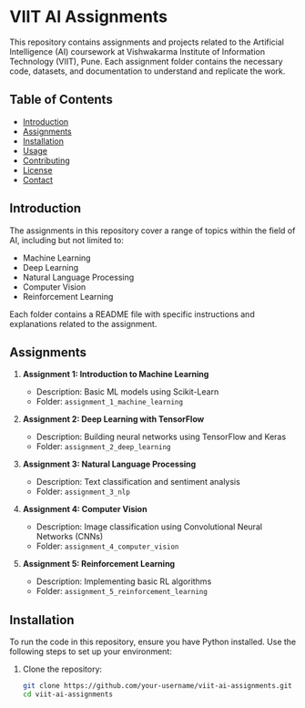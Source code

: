 # VIIT AI Assignments

This repository contains assignments and projects related to the Artificial Intelligence (AI) coursework at Vishwakarma Institute of Information Technology (VIIT), Pune. Each assignment folder contains the necessary code, datasets, and documentation to understand and replicate the work.

## Table of Contents

- [Introduction](#introduction)
- [Assignments](#assignments)
- [Installation](#installation)
- [Usage](#usage)
- [Contributing](#contributing)
- [License](#license)
- [Contact](#contact)

## Introduction

The assignments in this repository cover a range of topics within the field of AI, including but not limited to:
- Machine Learning
- Deep Learning
- Natural Language Processing
- Computer Vision
- Reinforcement Learning

Each folder contains a README file with specific instructions and explanations related to the assignment.

## Assignments

1. **Assignment 1: Introduction to Machine Learning**
   - Description: Basic ML models using Scikit-Learn
   - Folder: `assignment_1_machine_learning`

2. **Assignment 2: Deep Learning with TensorFlow**
   - Description: Building neural networks using TensorFlow and Keras
   - Folder: `assignment_2_deep_learning`

3. **Assignment 3: Natural Language Processing**
   - Description: Text classification and sentiment analysis
   - Folder: `assignment_3_nlp`

4. **Assignment 4: Computer Vision**
   - Description: Image classification using Convolutional Neural Networks (CNNs)
   - Folder: `assignment_4_computer_vision`

5. **Assignment 5: Reinforcement Learning**
   - Description: Implementing basic RL algorithms
   - Folder: `assignment_5_reinforcement_learning`

## Installation

To run the code in this repository, ensure you have Python installed. Use the following steps to set up your environment:

1. Clone the repository:
   ```bash
   git clone https://github.com/your-username/viit-ai-assignments.git
   cd viit-ai-assignments
